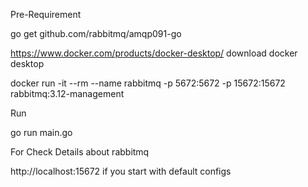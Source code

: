 Pre-Requirement

go get github.com/rabbitmq/amqp091-go

https://www.docker.com/products/docker-desktop/ download docker desktop

docker run -it --rm --name rabbitmq -p 5672:5672 -p 15672:15672 rabbitmq:3.12-management

Run

go run main.go

For Check Details about rabbitmq

http://localhost:15672 if you start with default configs


